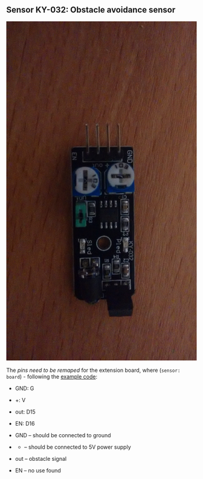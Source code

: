 ## Sensor KY-032: Obstacle avoidance sensor

![ky032](images/ky032.jpg)

The *pins need to be remaped* for the extension board, where (`sensor: board`) - following the [example code](touch.py):
* GND:	G
* +:	V
* out:	D15
* EN:	D16

* GND – should be connected to ground
* + – should be connected to 5V power supply
* out – obstacle signal
* EN – no use found
